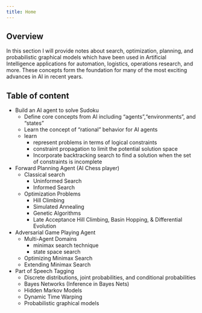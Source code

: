 ```yaml
---
title: Home
---
```


## Overview

In this section I will provide notes about search, optimization, planning, and probabilistic graphical models which have been used in Artificial Intelligence applications for automation, logistics, operations research, and more. These concepts form the foundation for many of the most exciting advances in AI in recent years.

## Table of content

- Build an AI agent to solve Sudoku
    - Define core concepts from AI including “agents”,“environments”, and “states”
    - Learn the concept of “rational” behavior for AI agents
    - learn
        - represent problems in terms of logical constraints
        - constraint propagation to limit the potential solution space
        - Incorporate backtracking search to find a solution when the set of constraints is incomplete
- Forward Planning Agent (AI Chess player)
    - Classical search
        - Uninformed Search
        - Informed Search
    - Optimization Problems
        - Hill Climbing
        - Simulated Annealing
        - Genetic Algorithms
        - Late Acceptance Hill Climbing, Basin Hopping, & Differential Evolution
- Adversarial Game Playing Agent
    - Multi-Agent Domains
        - minimax search technique
        - state space search
    - Optimizing Minimax Search
    - Extending Minimax Search
- Part of Speech Tagging
    - Discrete distributions, joint probabilities, and conditional probabilities
    - Bayes Networks (Inference in Bayes Nets)
    - Hidden Markov Models
    - Dynamic Time Warping
    - Probabilistic graphical models



